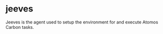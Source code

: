 jeeves
======

Jeeves is the agent used to setup the environment for and execute Atomos Carbon tasks.

